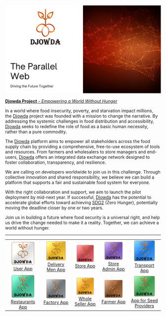 <!-- Banner Image -->
[![Djowda Project](./Asset/Djowda_Project.png)](https://github.com/Moses-Code-Dev/Djowda-Platform)  

<!-- Project Description -->
[**Djowda Project** - *Empowering a World Without Hunger*](https://github.com/Moses-Code-Dev/Djowda-Platform)  



In a world where food insecurity, poverty, and starvation impact millions, the [Djowda](https://github.com/Moses-Code-Dev/Djowda-Platform) project was founded with a mission to change the narrative. By addressing the systemic challenges in food distribution and accessibility, [Djowda](https://github.com/Moses-Code-Dev/Djowda-Platform) seeks to redefine the role of food as a basic human necessity, rather than a pure commodity.

The [Djowda](https://github.com/Moses-Code-Dev/Djowda-Platform) platform aims to empower all stakeholders across the food supply chain by providing a comprehensive, free-to-use ecosystem of tools and resources. From farmers and wholesalers to store managers and end-users, [Djowda](https://github.com/Moses-Code-Dev/Djowda-Platform) offers an integrated data exchange network designed to foster collaboration, transparency, and resilience.

We are calling on developers worldwide to join us in this challenge. Through collective innovation and shared responsibility, we believe we can build a platform that supports a fair and sustainable food system for everyone.

With the right collaboration and support, we aim to launch the pilot deployment by mid-next year. If successful, [Djowda](https://github.com/Moses-Code-Dev/Djowda-Platform) has the potential to accelerate global efforts toward achieving [SDG2](https://www.un.org/sustainabledevelopment/hunger/) (Zero Hunger), potentially moving the deadline closer by one or two years.

Join us in building a future where food security is a universal right, and help us drive the change needed to make it a reality. Together, we can achieve a world without hunger.

---

<!-- Grid of Apps -->
<table>
  <tr>
    <td align="center">
      <a href="https://github.com/Moses-Code-Dev/Djowda-UserApp2">
        <img src="./Asset/User_App.png" alt="User App" width="150"/>
      </a>
      <br><a href="https://github.com/Moses-Code-Dev/Djowda-UserApp">User App</a>
    </td>
    <td align="center">
      <a href="https://github.com/Moses-Code-Dev/Djowda-DeliveryApp">
        <img src="./Asset/Delivery_Men_App.png" alt="Delivery Men App" width="150"/>
      </a>
      <br><a href="https://github.com/Moses-Code-Dev/Djowda-DeliveryApp">Delivery Men App</a>
    </td>
    <td align="center">
      <a href="https://github.com/Moses-Code-Dev/Djowda-StoreApp">
        <img src="./Asset/Store_App.png" alt="Store App" width="150"/>
      </a>
      <br><a href="https://github.com/Moses-Code-Dev/Djowda-StoreApp">Store App</a>
    </td>
    <td align="center">
      <a href="https://github.com/Moses-Code-Dev/Djowda-AdminApp">
        <img src="./Asset/Store_Admin_App.png" alt="Store Admin App" width="150"/>
      </a>
      <br><a href="https://github.com/Moses-Code-Dev/Djowda-AdminApp">Store Admin App</a>
    </td>
    <td align="center">
      <a href="https://github.com/Moses-Code-Dev/Djowda-TransportApp">
        <img src="./Asset/Transport_App.png" alt="Transport App" width="150"/>
      </a>
      <br><a href="https://github.com/Moses-Code-Dev/Djowda-TransportApp">Transport App</a>
    </td>
  </tr>
  <tr>
    <td align="center">
      <a href="https://github.com/Moses-Code-Dev/Djowda-RestaurantsApp">
        <img src="./Asset/Restaurants_App.png" alt="Restaurants App" width="150"/>
      </a>
      <br><a href="https://github.com/Moses-Code-Dev/Djowda-RestaurantsApp">Restaurants App</a>
    </td>
    <td align="center">
      <a href="https://github.com/Moses-Code-Dev/Djowda-FactoryApp">
        <img src="./Asset/Factory_App.png" alt="Factory App" width="150"/>
      </a>
      <br><a href="https://github.com/Moses-Code-Dev/Djowda-FactoryApp">Factory App</a>
    </td>
    <td align="center">
      <a href="https://github.com/Moses-Code-Dev/Djowda-WholesalerApp">
        <img src="./Asset/Whole_Seller_App.png" alt="Whole Seller App" width="150"/>
      </a>
      <br><a href="https://github.com/Moses-Code-Dev/Djowda-WholesalerApp">Whole Seller App</a>
    </td>
    <td align="center">
      <a href="https://github.com/Moses-Code-Dev/Djowda-FarmerApp">
        <img src="./Asset/Farmer_App.png" alt="Farmer App" width="150"/>
      </a>
      <br><a href="https://github.com/Moses-Code-Dev/Djowda-FarmerApp">Farmer App</a>
    </td>
    <td align="center">
      <a href="https://github.com/Moses-Code-Dev/Djowda-SeedProviderApp">
        <img src="./Asset/App_for_Seed_Providers.png" alt="App for Seed Providers" width="150"/>
      </a>
      <br><a href="https://github.com/Moses-Code-Dev/Djowda-SeedProviderApp">App for Seed Providers</a>
    </td>
  </tr>
</table>
